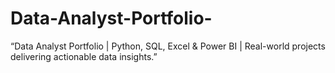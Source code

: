 # Data-Analyst-Portfolio-
“Data Analyst Portfolio | Python, SQL, Excel &amp; Power BI | Real-world projects delivering actionable data insights.”
